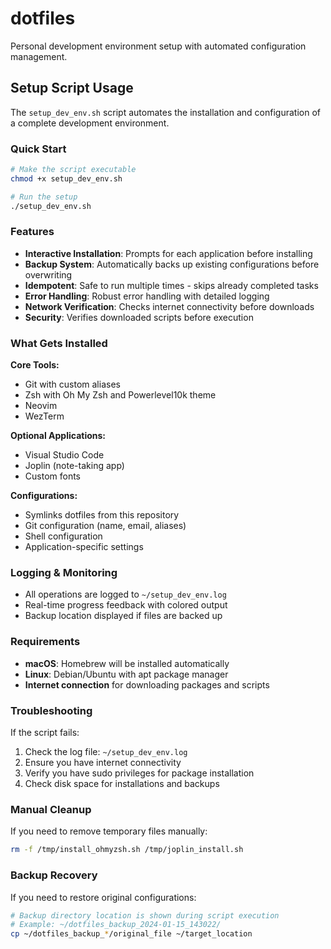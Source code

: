 # dotfiles

Personal development environment setup with automated configuration management.

## Setup Script Usage

The `setup_dev_env.sh` script automates the installation and configuration of a complete development environment.

### Quick Start

```bash
# Make the script executable
chmod +x setup_dev_env.sh

# Run the setup
./setup_dev_env.sh
```

### Features

- **Interactive Installation**: Prompts for each application before installing
- **Backup System**: Automatically backs up existing configurations before overwriting
- **Idempotent**: Safe to run multiple times - skips already completed tasks
- **Error Handling**: Robust error handling with detailed logging
- **Network Verification**: Checks internet connectivity before downloads
- **Security**: Verifies downloaded scripts before execution

### What Gets Installed

**Core Tools:**
- Git with custom aliases
- Zsh with Oh My Zsh and Powerlevel10k theme
- Neovim
- WezTerm

**Optional Applications:**
- Visual Studio Code
- Joplin (note-taking app)
- Custom fonts

**Configurations:**
- Symlinks dotfiles from this repository
- Git configuration (name, email, aliases)
- Shell configuration
- Application-specific settings

### Logging & Monitoring

- All operations are logged to `~/setup_dev_env.log`
- Real-time progress feedback with colored output
- Backup location displayed if files are backed up

### Requirements

- **macOS**: Homebrew will be installed automatically
- **Linux**: Debian/Ubuntu with apt package manager
- **Internet connection** for downloading packages and scripts

### Troubleshooting

If the script fails:
1. Check the log file: `~/setup_dev_env.log`
2. Ensure you have internet connectivity
3. Verify you have sudo privileges for package installation
4. Check disk space for installations and backups

### Manual Cleanup

If you need to remove temporary files manually:
```bash
rm -f /tmp/install_ohmyzsh.sh /tmp/joplin_install.sh
```

### Backup Recovery

If you need to restore original configurations:
```bash
# Backup directory location is shown during script execution
# Example: ~/dotfiles_backup_2024-01-15_143022/
cp ~/dotfiles_backup_*/original_file ~/target_location
```
